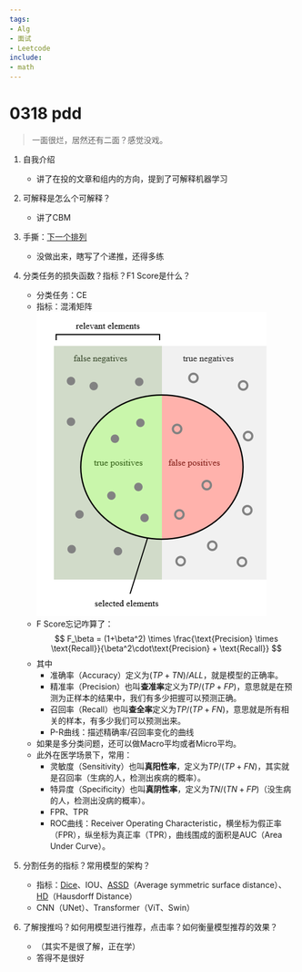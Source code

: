 ```yaml
---
tags:
- Alg
- 面试
- Leetcode
include:
- math
---
```


# 0318 pdd

> 一面很烂，居然还有二面？感觉没戏。

1. 自我介绍
    - 讲了在投的文章和组内的方向，提到了可解释机器学习
2. 可解释是怎么个可解释？
    - 讲了CBM
3. 手撕：[下一个排列](https://leetcode.cn/problems/next-permutation/description/)
    - 没做出来，瞎写了个递推，还得多练
4. 分类任务的损失函数？指标？F1 Score是什么？
    - 分类任务：CE
    - 指标：混淆矩阵
        ![confusion](assets/confusion%20matrix.png)
    - F Score忘记咋算了：
        $$
        F_\beta = (1+\beta^2) \times \frac{\text{Precision} \times \text{Recall}}{\beta^2\cdot\text{Precision} + \text{Recall}}
        $$
    - 其中
        - 准确率（Accuracy）定义为$(TP+TN)/ALL$，就是模型的正确率。
        - 精准率（Precision）也叫**查准率**定义为$TP/(TP+FP)$，意思就是在预测为正样本的结果中，我们有多少把握可以预测正确。
        - 召回率（Recall）也叫**查全率**定义为$TP/(TP+FN)$，意思就是所有相关的样本，有多少我们可以预测出来。
        - P-R曲线：描述精确率/召回率变化的曲线
    - 如果是多分类问题，还可以做Macro平均或者Micro平均。
    - 此外在医学场景下，常用：
        - 灵敏度（Sensitivity）也叫**真阳性率**，定义为$TP/(TP+FN)$，其实就是召回率（生病的人，检测出疾病的概率）。
        - 特异度（Specificity）也叫**真阴性率**，定义为$TN/(TN+FP)$（没生病的人，检测出没病的概率）。
        - FPR、TPR
        - ROC曲线：Receiver Operating Characteristic，横坐标为假正率（FPR），纵坐标为真正率（TPR），曲线围成的面积是AUC（Area Under Curve）。

5. 分割任务的指标？常用模型的架构？
    - 指标：[Dice](https://loli.github.io/medpy/generated/medpy.metric.binary.dc.html#medpy.metric.binary.dc)、IOU、[ASSD](https://loli.github.io/medpy/generated/medpy.metric.binary.assd.html#medpy.metric.binary.assd)（Average symmetric surface distance）、[HD](https://loli.github.io/medpy/generated/medpy.metric.binary.hd.html#medpy.metric.binary.hd)（Hausdorff Distance）
    - CNN（UNet）、Transformer（ViT、Swin）

6. 了解搜推吗？如何用模型进行推荐，点击率？如何衡量模型推荐的效果？
    - （其实不是很了解，正在学）
    - 答得不是很好
